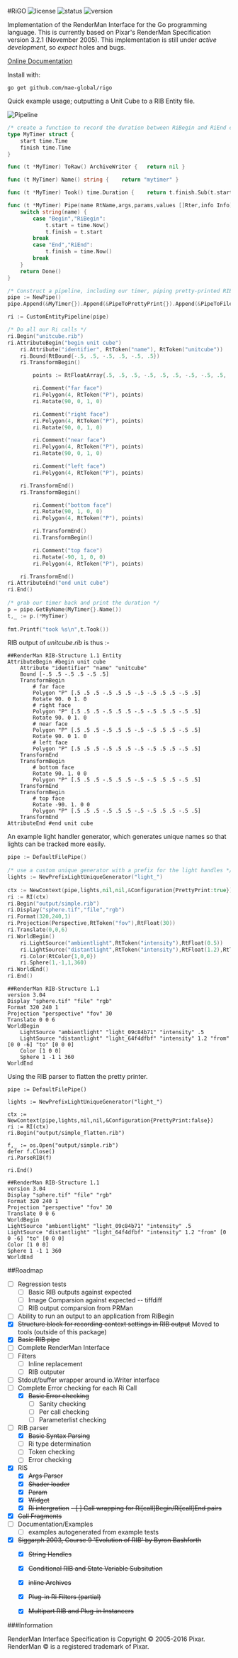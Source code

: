 #RiGO  	![license](https://img.shields.io/github/license/mae-global/rigo.svg) ![status](https://img.shields.io/travis/mae-global/rigo.svg) ![version](https://img.shields.io/badge/version-0-red.svg)

Implementation of the RenderMan Interface for the Go programming language. This is currently 
based on Pixar's RenderMan Specification version 3.2.1 (November 2005). This implementation 
is still under *active development*, so *expect* holes and bugs. 

[Online Documentation](https://godoc.org/github.com/mae-global/rigo)

Install with:

    go get github.com/mae-global/rigo

Quick example usage; outputting a Unit Cube to a RIB Entity file. 

![Pipeline](documentation/pipe.png)

```go
/* create a function to record the duration between RiBegin and RiEnd calls */
type MyTimer struct {
	start time.Time
	finish time.Time
}

func (t *MyTimer) ToRaw() ArchiveWriter {	return nil }

func (t MyTimer) Name() string {	return "mytimer" }

func (t *MyTimer) Took() time.Duration { 	return t.finish.Sub(t.start) }

func (t *MyTimer) Pipe(name RtName,args,params,values []Rter,info Info) *Result {
	switch string(name) {
		case "Begin","RiBegin":
			t.start = time.Now()
			t.finish = t.start
		break
		case "End","RiEnd":
			t.finish = time.Now()
		break
	}
	return Done()
}

/* Construct a pipeline, including our timer, piping pretty-printed RIB output to file */
pipe := NewPipe()
pipe.Append(&MyTimer{}).Append(&PipeToPrettyPrint{}).Append(&PipeToFile{})

ri := CustomEntityPipeline(pipe)

/* Do all our Ri calls */
ri.Begin("unitcube.rib")
ri.AttributeBegin("begin unit cube")
	ri.Attribute("identifier", RtToken("name"), RtToken("unitcube"))
	ri.Bound(RtBound{-.5, .5, -.5, .5, -.5, .5})
	ri.TransformBegin()

		points := RtFloatArray{.5, .5, .5, -.5, .5, .5, -.5, -.5, .5, .5, -.5, .5}

		ri.Comment("far face")
		ri.Polygon(4, RtToken("P"), points)
		ri.Rotate(90, 0, 1, 0)

		ri.Comment("right face")
		ri.Polygon(4, RtToken("P"), points)
		ri.Rotate(90, 0, 1, 0)

		ri.Comment("near face")
		ri.Polygon(4, RtToken("P"), points)
		ri.Rotate(90, 0, 1, 0)

		ri.Comment("left face")
		ri.Polygon(4, RtToken("P"), points)

	ri.TransformEnd()
	ri.TransformBegin()

		ri.Comment("bottom face")
		ri.Rotate(90, 1, 0, 0)
		ri.Polygon(4, RtToken("P"), points)

		ri.TransformEnd()
		ri.TransformBegin()

		ri.Comment("top face")
		ri.Rotate(-90, 1, 0, 0)
		ri.Polygon(4, RtToken("P"), points)

	ri.TransformEnd()
ri.AttributeEnd("end unit cube")
ri.End()	
		
/* grab our timer back and print the duration */
p = pipe.GetByName(MyTimer{}.Name())
t,_ := p.(*MyTimer)
	
fmt.Printf("took %s\n",t.Took())
```	

RIB output of *unitcube.rib* is thus :-

```
##RenderMan RIB-Structure 1.1 Entity
AttributeBegin #begin unit cube
	Attribute "identifier" "name" "unitcube"
	Bound [-.5 .5 -.5 .5 -.5 .5]
	TransformBegin 
		# far face
		Polygon "P" [.5 .5 .5 -.5 .5 .5 -.5 -.5 .5 .5 -.5 .5]
		Rotate 90. 0 1. 0
		# right face
		Polygon "P" [.5 .5 .5 -.5 .5 .5 -.5 -.5 .5 .5 -.5 .5]
		Rotate 90. 0 1. 0
		# near face
		Polygon "P" [.5 .5 .5 -.5 .5 .5 -.5 -.5 .5 .5 -.5 .5]
		Rotate 90. 0 1. 0
		# left face
		Polygon "P" [.5 .5 .5 -.5 .5 .5 -.5 -.5 .5 .5 -.5 .5]
	TransformEnd 
	TransformBegin 
		# bottom face
		Rotate 90. 1. 0 0
		Polygon "P" [.5 .5 .5 -.5 .5 .5 -.5 -.5 .5 .5 -.5 .5]
	TransformEnd 
	TransformBegin 
		# top face
		Rotate -90. 1. 0 0
		Polygon "P" [.5 .5 .5 -.5 .5 .5 -.5 -.5 .5 .5 -.5 .5]
	TransformEnd 
AttributeEnd #end unit cube
```

An example light handler generator, which generates unique names so that lights can be tracked more easily. 

```go
pipe := DefaultFilePipe()
	
/* use a custom unique generator with a prefix for the light handles */
lights := NewPrefixLightUniqueGenerator("light_")
	
ctx := NewContext(pipe,lights,nil,nil,&Configuration{PrettyPrint:true})
ri := RI(ctx)
ri.Begin("output/simple.rib")
ri.Display("sphere.tif","file","rgb")
ri.Format(320,240,1)
ri.Projection(Perspective,RtToken("fov"),RtFloat(30))
ri.Translate(0,0,6)
ri.WorldBegin()
	ri.LightSource("ambientlight",RtToken("intensity"),RtFloat(0.5))
	ri.LightSource("distantlight",RtToken("intensity"),RtFloat(1.2),RtToken("from"),RtIntArray{0,0,-6},RtToken("to"),RtIntArray{0,0,0})
	ri.Color(RtColor{1,0,0})
	ri.Sphere(1,-1,1,360)
ri.WorldEnd()
ri.End()
```

```
##RenderMan RIB-Structure 1.1
version 3.04
Display "sphere.tif" "file" "rgb"
Format 320 240 1
Projection "perspective" "fov" 30
Translate 0 0 6
WorldBegin 
	LightSource "ambientlight" "light_09c84b71" "intensity" .5
	LightSource "distantlight" "light_64f4dfbf" "intensity" 1.2 "from" [0 0 -6] "to" [0 0 0]
	Color [1 0 0]
	Sphere 1 -1 1 360
WorldEnd 
```

Using the RIB parser to flatten the pretty printer. 

```
pipe := DefaultFilePipe()

lights := NewPrefixLightUniqueGenerator("light_")

ctx := NewContext(pipe,lights,nil,nil,&Configuration{PrettyPrint:false})
ri := RI(ctx)
ri.Begin("output/simple_flatten.rib")

f,_ := os.Open("output/simple.rib")
defer f.Close()
ri.ParseRIB(f)

ri.End()
```

```
##RenderMan RIB-Structure 1.1
version 3.04
Display "sphere.tif" "file" "rgb"
Format 320 240 1
Projection "perspective" "fov" 30
Translate 0 0 6
WorldBegin 
LightSource "ambientlight" "light_09c84b71" "intensity" .5
LightSource "distantlight" "light_64f4dfbf" "intensity" 1.2 "from" [0 0 -6] "to" [0 0 0]
Color [1 0 0]
Sphere 1 -1 1 360
WorldEnd 
```












##Roadmap

- [ ] Regression tests
  - [ ] Basic RIB outputs against expected
  - [ ] Image Comparsion against expected -- tiffdiff
  - [ ] RIB output comparsion from PRMan
- [ ] Ability to run an output to an application from RiBegin
- [x] ~~Structure block for recording context settings in RIB output~~ Moved to tools (outside of this package)
- [x] ~~Basic RIB pipe~~
- [ ] Complete RenderMan Interface
- [ ] Filters
  - [ ] Inline replacement
  - [ ] RIB outputer
- [ ] Stdout/buffer wrapper around io.Writer interface
- [ ] Complete Error checking for each Ri Call
  - [x] ~~Basic Error checking~~
	- [ ] Sanity checking
	- [ ] Per call checking
	- [ ] Parameterlist checking
- [ ] RIB parser
  - [x] ~~Basic Syntax Parsing~~
  - [ ] Ri type determination
  - [ ] Token checking
  - [ ] Error checking
- [x] RIS
  - [x] ~~Args Parser~~
  - [x] ~~Shader loader~~
  - [x] ~~Param~~
  - [x] ~~Widget~~
  - [x] ~~Ri intergration~~ 
~~- [ ] Call wrapping for Ri[call]Begin/Ri[call]End pairs~~
- [x] ~~Call Fragments~~ 
- [ ] Documentation/Examples
  - [ ] examples autogenerated from example tests
- [x] ~~Siggarph 2003, Course 9 'Evolution of RIB' by Byron Bashforth~~
  - [x] ~~String Handles~~
  - [x] ~~Conditional RIB and State Variable Subsitution~~
  - [x] ~~inline Archives~~
  - [x] ~~Plug-in Ri Filters (partial)~~
  - [x] ~~Multipart RIB and Plug-in Instancers~~


###Information

RenderMan Interface Specification is Copyright © 2005-2016 Pixar.
RenderMan © is a registered trademark of Pixar.

